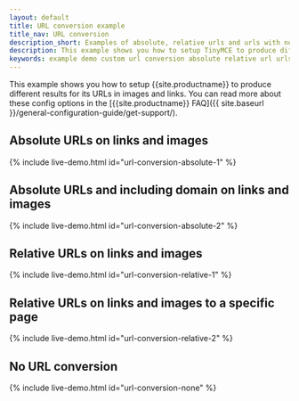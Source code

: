```yaml
---
layout: default
title: URL conversion example
title_nav: URL conversion
description_short: Examples of absolute, relative urls and urls with no conversion.
description: This example shows you how to setup TinyMCE to produce different results for URLs in images and links. You can read more about these config options in the FAQ.
keywords: example demo custom url conversion absolute relative url urls
---
```


This example shows you how to setup {{site.productname}} to produce different results for its URLs in images and links. You can read more about these config options in the [{{site.productname}} FAQ]({{ site.baseurl }}/general-configuration-guide/get-support/).

## Absolute URLs on links and images

{% include live-demo.html id="url-conversion-absolute-1" %}

## Absolute URLs and including domain on links and images

{% include live-demo.html id="url-conversion-absolute-2" %}

## Relative URLs on links and images

{% include live-demo.html id="url-conversion-relative-1" %}

## Relative URLs on links and images to a specific page

{% include live-demo.html id="url-conversion-relative-2" %}

## No URL conversion

{% include live-demo.html id="url-conversion-none" %}
